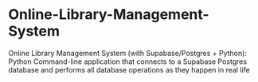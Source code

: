 # Online-Library-Management-System
Online Library Management System (with Supabase/Postgres + Python): Python  Command-line application that connects to a Supabase Postgres database and performs all database operations as they happen in real life
